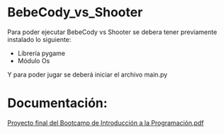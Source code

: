 # BebeCody_vs_Shooter

Para poder ejecutar BebeCody vs Shooter se debera tener previamente instalado lo siguiente:

  - Librería pygame
  - Módulo Os
  
Y para poder jugar se deberá iniciar el archivo main.py

# Documentación:

[Proyecto final del Bootcamp de Introducción a la Programación.pdf](https://github.com/kaymikatty/BebeCody_vs_Shooter/files/8647280/Proyecto.final.del.Bootcamp.de.Introduccion.a.la.Programacion.pdf)
